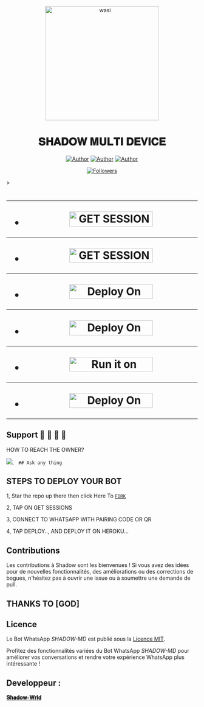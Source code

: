 <p align="center">
 <img alt="wasi" height="300" src="https://telegra.ph/file/c9c0af94510158016f7c6.jpg">


  <h1 align="center">𝐒𝐇𝐀𝐃𝐎𝐖 𝐌𝐔𝐋𝐓𝐈 𝐃𝐄𝐕𝐈𝐂𝐄 </h1>
 </a>
</p>
<p align="center">
<a href="https://github.com/carlydopeboii"><img title="Author" src="https://img.shields.io/badge/carlydopeboii-black?style=for-the-badge&logo=Github"></a> <a href="https://whatsapp.com/channel/0029VaZuGSxEawdxZK9CzM0Y"><img title="Author" src="https://img.shields.io/badge/CHANNEL-black?style=for-the-badge&logo=whatsapp"></a> <a href="https://wa.me/18098042883"><img title="Author" src="https://img.shields.io/badge/CHAT US-black?style=for-the-badge&logo=whatsapp"></a>
<p/>
<p align="center">
<a href="https://github.com/carlydopeboii?tab=followers"><img title="Followers" src="https://img.shields.io/github/followers/carlydopeboii?label=Followers&style=social"></a>
</p>></a>                     

   <h1 align="center"



***



***
</a></p>
- <a href="https://zokouscan.onrender.com/"><img title="GET SESSION OPT 1" src="https://img.shields.io/badge/GET SESSION OPT 1-h?color=pink&style=for-the-badge&logo=bmw" width="220" height="38.45"/></a></p>

***

- <a href="https://replit.com/@dopecarly9/SHADOW#index.js/"><img title="GET SESSION OPT 2" src="https://img.shields.io/badge/GET SESSION OPT 2-h?color=red&style=for-the-badge&logo=bmw" width="220" height="38.45"/></a></p>



***

- <a href="https://dashboard.heroku.com/new?button-url=https://github.com/carlydopeboii/SHADOW-MD-BOT&template=https://github.com/carlydopeboii/SHADOW-MD-BOT"><img title="Deploy On Render" src="https://img.shields.io/badge/DEPLOY ON HEROKU-h?color=yellow&style=for-the-badge&logo=bmw" width="220" height="38.45"/></a></p>


***

- <a href="https://render.com"><img title="Deploy On Render" src="https://img.shields.io/badge/DEPLOY ON RENDER-h?color=grey&style=for-the-badge&logo=bmw" width="220" height="38.45"/></a></p>

***

- <a href="https://uptimerobot.com"><img title="Run it on uptime" src="https://img.shields.io/badge/RUN ON UPTIME-h?color=blue&style=for-the-badge&logo=bmw" width="220" height="38.45"/></a></p>

***

- <a href="https://github.com/carlydopeboii"><img title="Deploy On Render" src="https://img.shields.io/badge/DEV INFORMATION-h?color=grey&style=for-the-badge&logo=bmw" width="220" height="38.45"/></a></p>


***

</p>
   
##


## Support 🧧 🧧 🧧 🧧
HOW TO REACH THE OWNER? 
 
   
   <a href="https://wa.me/message/18098042883">
    <img src="https://img.shields.io/badge/WhatsApp-25D366?style=for-the-badge&logo=whatsapp&logoColor=white" />
  </a>&nbsp;&nbsp;
   <a

    ## Ask any thing

</p>
  
## STEPS TO DEPLOY YOUR BOT


1, Star the repo up there then click Here To  [`FORK`](https://github.com/carlydopeboii/SHADOW-MD-BOT/fork)

2, TAP ON GET SESSIONS


3, CONNECT TO WHATSAPP WITH PAIRING CODE OR QR


4, TAP DEPLOY.., AND DEPLOY IT ON HEROKU...

</p>








</p>

## Contributions

Les contributions à Shadow sont les bienvenues ! Si vous avez des idées pour de nouvelles fonctionnalités, des améliorations ou des corrections de bogues, n'hésitez pas à ouvrir une issue ou à soumettre une demande de pull.
## THANKS TO [GOD]
                
## Licence

Le Bot WhatsApp *SHADOW-MD* est publié sous la [Licence MIT](https://opensource.org/licenses/MIT).

Profitez des fonctionnalités variées du Bot WhatsApp *SHADOW-MD* pour améliorer vos conversations et rendre votre expérience WhatsApp plus intéressante !


## Developpeur :
 
  [**𝐒𝐡𝐚𝐝𝐨𝐰-𝐖𝐫𝐥𝐝**](https://github.com/carlydopeboii/SHADOW-MD-BOT/)
